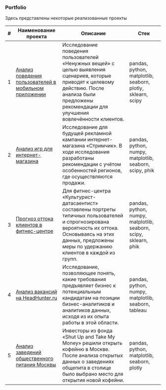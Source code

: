 ### Portfolio
Здесь представлены некоторые реализованные проекты

| #  | Наименование проекта       | Описание                             | Стек                        |
|----|----------------------------|--------------------------------------|-----------------------------|
| 1  |[Анализ поведения пользователей в мобильном приложении](https://github.com/rusetska/Portfolio/tree/1a97cc0c3c7d8a5589011ebac75077da77066a64/user_behaviour_patterns)|Исследование поведения пользователей «Ненужных вещей» с целью выявления сценариев, которые приводят к целевому действию. После анализа были предложены рекомендации для улучшения вовлечённости клиентов.|pandas, python, matplotlib, seaborn, plotly, sklearn, scipy|
| 2  |[Анализ игр для интернет-магазина](https://github.com/rusetska/Portfolio/tree/24494bdafc77aac687615a2b710dafea9a1afb2c/games_analysis)|Исследование для будущей рекламной кампании интернет-магазина «Стримчик». В ходе исследования разработаны рекомендации с учётом особенностей регионов, где осуществляются продажи.|pandas, python, numpy, matplotlib, seaborn, scipy, phik|
| 3  |[Прогноз оттока клиентов в фитнес-центре](https://github.com/rusetska/Portfolio/tree/def3c4c8410d5f63b9dbc8dda907be1d4db4f972/fitness_centre)|Для фитнес-центра «Культурист-датасаентист» составлены портреты типичных пользователей и спрогнозирована вероятность их оттока. Основываясь на этих данных, предложены меры по удержанию клиентов в каждой из групп.|pandas, python, numpy, matplotlib, seaborn, scipy, sklearn, phik|
| 4  |[Анализ вакансий на HeadHunter.ru](https://github.com/rusetska/Portfolio/tree/e9ceef6f6e3d6f846af5d484ab07337fc6e0b333/jobs_analysis)|Исследование, позволяющее понять, какие требования предъявляет бизнес к потенциальным кандидатам на позиции бизнес-аналитиков и аналитиков данных, исходя из их опыта работы в этой области.|pandas, python, numpy, matplotlib, seaborn, tableau|
| 5  |[Анализ заведений общественного питания Москвы](https://github.com/rusetska/Portfolio/tree/1a27b409800f6ff7cbe3042bb1ce598ebdb42fd0/catering_in_moscow)|Инвесторы из фонда «Shut Up and Take My Money» решили открыть кофейню в Москве. После анализа открытых данных о заведениях общепита в столице было выбрано место для открытия новой кофейни.|pandas, python, matplotlib, seaborn, plotly|

